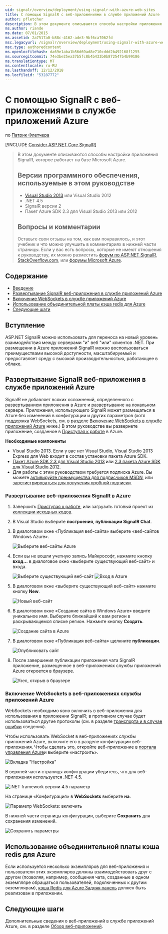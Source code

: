 ```yaml
---
uid: signalr/overview/deployment/using-signalr-with-azure-web-sites
title: С помощью SignalR с веб-приложениями в службе приложений Azure | Документация Майкрософт
author: pfletcher
description: В этом документе описываются способы настройки приложения SignalR, которое работает на базе Microsoft Azure. Версии программного обеспечения используется в этом руководстве, Visual Studio 2013 или Vis...
ms.author: riande
ms.date: 07/01/2015
ms.assetid: 2a7517a0-b88c-4162-ade3-9bf6ca7062fd
msc.legacyurl: /signalr/overview/deployment/using-signalr-with-azure-web-sites
msc.type: authoredcontent
ms.openlocfilehash: da69e1aba1b56d69ad8e710cddd2b492168f1255
ms.sourcegitcommit: 74e3be25ea37b5fc8b4b433b0b872547b4b99186
ms.translationtype: MT
ms.contentlocale: ru-RU
ms.lasthandoff: 12/12/2018
ms.locfileid: "53287772"
---
```

<a name="using-signalr-with-web-apps-in-azure-app-service"></a>С помощью SignalR с веб-приложениями в службе приложений Azure
====================
по [Патрик Флетчера](https://github.com/pfletcher)

[!INCLUDE [Consider ASP.NET Core SignalR](~/includes/signalr/signalr-version-disambiguation.md)]

> В этом документе описываются способы настройки приложения SignalR, которое работает на базе Microsoft Azure.
>
> ## <a name="software-versions-used-in-the-tutorial"></a>Версии программного обеспечения, используемые в этом руководстве
>
>
> - [Visual Studio 2013](https://my.visualstudio.com/Downloads?q=visual%20studio%202013) или Visual Studio 2012
> - .NET 4.5
> - SignalR версии 2
> - Пакет Azure SDK 2.3 для Visual Studio 2013 или 2012
>
>
>
> ## <a name="questions-and-comments"></a>Вопросы и комментарии
>
> Оставьте свои отзывы на том, как вам понравилось, и этот учебник и что можно улучшить в комментариях в нижней части страницы. Если у вас есть вопросы, которые не имеют отношения к руководству, их можно разместить [форум по ASP.NET SignalR](https://forums.asp.net/1254.aspx/1?ASP+NET+SignalR), [StackOverflow.com](http://stackoverflow.com/), или [форумы Microsoft Azure](https://social.msdn.microsoft.com/Forums/windowsazure/home?category=windowsazureplatform).


## <a name="table-of-contents"></a>Содержание

- [Введение](#introduction)
- [Развертывание SignalR веб-приложения в службе приложений Azure](#deploying)
- [Включение WebSockets в службе приложений Azure](#websocket)
- [Использование объединительной платы кэша redis для Azure](#backplane)
- [Следующие шаги](#nextsteps)

<a id="introduction"></a>
## <a name="introduction"></a>Вступление

ASP.NET SignalR можно использовать для переноса на новый уровень взаимодействия между серверами "и" веб "или" клиентов .NET. При размещении в Azure приложений SignalR можно воспользоваться преимуществами высокой доступности, масштабируемый и предоставляет среду с высокой производительностью, работающее в облаке.

<a id="deploying"></a>
## <a name="deploying-a-signalr-web-app-to-azure-app-service"></a>Развертывание SignalR веб-приложения в службе приложений Azure

SignalR не добавляет всяких осложнений, определенного с развертыванием приложения в Azure и развертывание на локальном сервере. Приложения, использующего SignalR может размещаться в Azure без изменений в конфигурации и других параметров (хотя поддержка WebSockets, см. в разделе [Включение WebSockets в службе приложений Azure](#websocket) ниже.) В этом руководстве вы развернете приложение, созданное в [Приступая к работе](../getting-started/tutorial-getting-started-with-signalr.md) в Azure.

**Необходимые компоненты**

- Visual Studio 2013. Если у вас нет Visual Studio, Visual Studio 2013 Express для Web входит в состав установки пакета Azure SDK.
- [Пакет Azure SDK 2.3 для Visual Studio 2013](https://go.microsoft.com/fwlink/?linkid=324322&clcid=0x409) или [2.3 пакета Azure SDK для Visual Studio 2012](https://go.microsoft.com/fwlink/p/?linkid=323511).
- Для работы с этим руководством требуется подписка Azure. Вы можете [активируйте преимущества для подписчиков MSDN](https://azure.microsoft.com/pricing/member-offers/msdn-benefits-details/), или [зарегистрироваться для получения пробной подписки](https://azure.microsoft.com/pricing/free-trial/).

### <a name="deploying-a-signalr-web-app-to-azure"></a>Развертывание веб-приложения SignalR в Azure

1. Завершить [Приступая к работе](../getting-started/tutorial-getting-started-with-signalr.md), или загрузить готовый проект из [коллекции исходных кодов](https://code.msdn.microsoft.com/SignalR-Getting-Started-b9d18aa9).
2. В Visual Studio выберите **построения**, **публикации SignalR Chat**.
3. В диалоговом окне «Публикация веб-сайта» выберите «веб-сайтов Windows Azure».

    ![Выберите веб-сайты Azure](using-signalr-with-azure-web-sites/_static/image1.png)
4. Если вы не вошли учетную запись Майкрософт, нажмите кнопку **вход...**  в диалоговое окно «выберите существующий веб-сайт» и входа.

    ![Выберите существующий веб-сайт](using-signalr-with-azure-web-sites/_static/image2.png)    ![Вход в Azure](using-signalr-with-azure-web-sites/_static/image3.png)
5. В диалоговом окне «выберите существующий веб-сайт» нажмите кнопку **New**.

    ![Новый веб-сайт](using-signalr-with-azure-web-sites/_static/image4.png)
6. В диалоговом окне «Создание сайта в Windows Azure» введите уникальное имя. Выберите ближайший к вам регион в раскрывающемся списке регион. Нажмите кнопку **Создать**.

    ![Создание сайта в Azure](using-signalr-with-azure-web-sites/_static/image5.png)
7. В диалоговом окне «Публикация веб-сайта» щелкните **публикации**.

    ![Опубликовать сайт](using-signalr-with-azure-web-sites/_static/image6.png)
8. После завершения публикации приложения чата SignalR приложение, размещенное в веб-приложениях службы приложений Azure откроется в браузере.

    ![Узел, открыв в браузере](using-signalr-with-azure-web-sites/_static/image7.png)

<a id="websocket"></a>
### <a name="enabling-websockets-on-azure-app-service-web-apps"></a>Включение WebSockets в веб-приложениях службы приложений Azure

WebSockets необходимо явно включить в веб-приложения для использования в приложении SignalR; в противном случае будет использоваться другие протоколы (см. в разделе [транспорта и в случае ошибки](../getting-started/introduction-to-signalr.md#transports) сведения).

Чтобы использовать WebSocket в веб-приложениях службы приложений Azure, включите его в разделе конфигурации веб-приложения. Чтобы сделать это, откройте веб-приложение в [портала управления Azure](https://manage.windowsazure.com/)и выберите «настроить».

![Вкладка "Настройка"](using-signalr-with-azure-web-sites/_static/image8.png)

В верхней части страницы конфигурации убедитесь, что для веб-приложения используется .NET 4.5.

![.NET framework версии 4.5 параметр](using-signalr-with-azure-web-sites/_static/image9.png)

На странице «Конфигурация» в **WebSockets** выберите **на**.

![Параметр WebSockets: включить](using-signalr-with-azure-web-sites/_static/image10.png)

В нижней части страницы конфигурации, выберите **Сохранить** для сохранения изменений.

![Сохранить параметры](using-signalr-with-azure-web-sites/_static/image11.png)

<a id="backplane"></a>
## <a name="using-the-azure-redis-cache-backplane"></a>Использование объединительной платы кэша redis для Azure

Если используется несколько экземпляров для веб-приложения и пользователи этих экземпляров должны взаимодействовать друг с другом (позволяя, например, сообщения чата, созданные в одном экземпляре обращаться пользователей, подключенных к другим экземплярам), [кэша Redis для Azure Задняя панель](../performance/scaleout-with-redis.md) должен быть реализован в приложении.

<a id="nextsteps"></a>
## <a name="next-steps"></a>Следующие шаги

Дополнительные сведения о веб-приложений в службе приложений Azure, см. в разделе [Обзор веб-приложений](https://azure.microsoft.com/documentation/articles/app-service-web-overview/).
